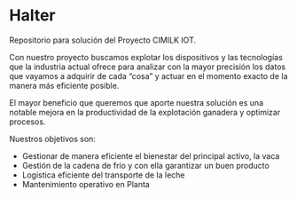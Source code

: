 # Halter

Repositorio para solución del Proyecto CIMILK IOT.

Con nuestro proyecto buscamos explotar los dispositivos y las tecnologías que la industria actual ofrece para analizar con la mayor precisión los datos que vayamos a adquirir de cada “cosa” y actuar en el momento exacto de la manera más eficiente posible.

El mayor beneficio que queremos que aporte nuestra solución es una notable mejora en la productividad de la explotación ganadera y optimizar procesos.

Nuestros objetivos son:

- Gestionar de manera eficiente el bienestar del principal activo, la vaca
- Gestión de la cadena de frío y con ella garantizar un buen producto
- Logística eficiente del transporte de la leche
- Mantenimiento operativo en Planta
